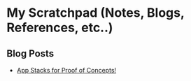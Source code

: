 # My Scratchpad (Notes, Blogs, References, etc..)

## Blog Posts
* [App Stacks for Proof of Concepts!]()